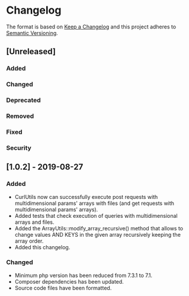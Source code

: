 # Changelog
The format is based on [Keep a Changelog](http://keepachangelog.com/en/1.0.0/)
and this project adheres to [Semantic Versioning](http://semver.org/spec/v2.0.0.html).

## [Unreleased]
### Added
### Changed
### Deprecated
### Removed
### Fixed
### Security


## [1.0.2] - 2019-08-27
### Added
- CurlUtils now can successfully execute post requests with multidimensional params' arrays with files (and get requests with multidimensional params' arrays).
- Added tests that check execution of queries with multidimensional arrays and files.
- Added the ArrayUtils::modify_array_recursive() method that allows to change values AND KEYS in the given array recursively keeping the array order.
- Added this changelog.
### Changed
- Minimum php version has been reduced from 7.3.1 to 7.1.
- Composer dependencies has been updated.
- Source code files have been formatted.
